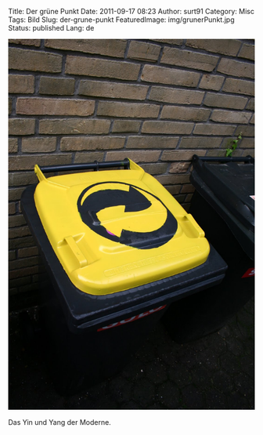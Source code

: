 Title: Der grüne Punkt
Date: 2011-09-17 08:23
Author: surt91
Category: Misc
Tags: Bild
Slug: der-grune-punkt
FeaturedImage: img/grunerPunkt.jpg
Status: published
Lang: de

![Der Grüne Punkt](/img/grunerPunkt.jpg)

Das Yin und Yang der Moderne.
